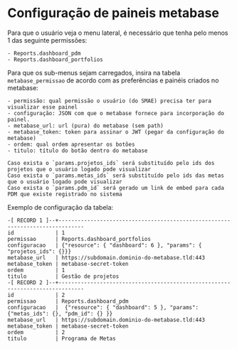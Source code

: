 # Configuração de paineis metabase

Para que o usuário veja o menu lateral, é necessário que tenha pelo menos 1 das seguinte permissões:

    - Reports.dashboard_pdm
    - Reports.dashboard_portfolios

Para que os sub-menus sejam carregados, insira na tabela `metabase_permissao` de acordo com as preferências e painéis criados no metabase:

    - permissão: qual permissão o usuário (do SMAE) precisa ter para visualizar esse painel
    - configuração: JSON com que o metabase fornece para incorporação do painel.
    - metabase_url: url (pura) do metabase (sem path)
    - metabase_token: token para assinar o JWT (pegar da configuração do metabase)
    - ordem: qual ordem apresentar os botões
    - titulo: título do botão dentro do metabase

    Caso exista o `params.projetos_ids` será substituído pelo ids dos projetos que o usuário logado pode visualizar
    Caso exista o `params.metas_ids` será substituído pelo ids das metas que o usuário logado pode visualizar
    Caso exista o `params.pdm_id` será gerado um link de embed para cada PDM que existe registrado no sistema

Exemplo de configuração da tabela:

    -[ RECORD 1 ]--+------------------------------------------------------------------------------
    id             | 1
    permissao      | Reports.dashboard_portfolios
    configuracao   | {"resource": { "dashboard": 6 }, "params": { "projetos_ids": {}}}
    metabase_url   | https://subdomain.dominio-do-metabase.tld:443
    metabase_token | metabase-secret-token
    ordem          | 1
    titulo         | Gestão de projetos
    -[ RECORD 2 ]--+------------------------------------------------------------------------------
    id             | 2
    permissao      | Reports.dashboard_pdm
    configuracao   |  {"resource": { "dashboard": 5 }, "params": {"metas_ids": {}, "pdm_id": {} }}
    metabase_url   | https://subdomain.dominio-do-metabase.tld:443
    metabase_token | metabase-secret-token
    ordem          | 2
    titulo         | Programa de Metas
